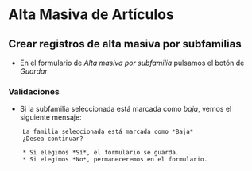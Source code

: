 # Alta Masiva de Artículos
## Crear registros de alta masiva por subfamilias
* En el formulario de *Alta masiva por subfamilia* pulsamos el botón de *Guardar*

### Validaciones
* Si la subfamilia seleccionada está marcada como *baja*, vemos el siguiente mensaje:

```
    La familia seleccionada está marcada como *Baja*
    ¿Desea continuar?

```
        * Si elegimos *Sí*, el formulario se guarda.
        * Si elegimos *No*, permaneceremos en el formulario.